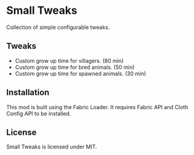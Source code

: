 # Small Tweaks
Collection of simple configurable tweaks.

## Tweaks
* Custom grow up time for villagers. (80 min)
* Custom grow up time for bred animals. (50 min)
* Custom grow up time for spawned animals. (30 min)

## Installation
This mod is built using the Fabric Loader. It requires Fabric API and Cloth Config API to be installed.

## License
Small Tweaks is licensed under MIT.